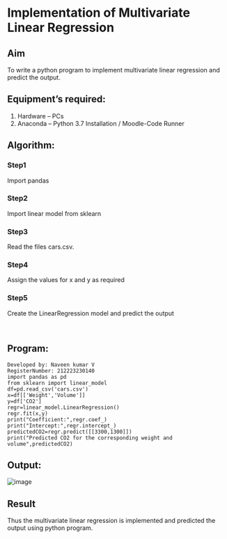 # Implementation of Multivariate Linear Regression
## Aim
To write a python program to implement multivariate linear regression and predict the output.
## Equipment’s required:
1.	Hardware – PCs
2.	Anaconda – Python 3.7 Installation / Moodle-Code Runner
## Algorithm:
### Step1
Import pandas

### Step2
Import linear model from sklearn

### Step3
Read the files cars.csv.

### Step4
Assign the values for x and y as required

### Step5
Create the LinearRegression model and predict the output

<br>

## Program:
```
Developed by: Naveen kumar V
RegisterNumber: 212223230140
import pandas as pd
from sklearn import linear_model
df=pd.read_csv('cars.csv')
x=df[['Weight','Volume']]
y=df['CO2']
regr=linear_model.LinearRegression()
regr.fit(x,y)
print("Coefficient:",regr.coef_)
print("Intercept:",regr.intercept_)
predictedCO2=regr.predict([[3300,1300]])
print("Predicted CO2 for the corresponding weight and volume",predictedCO2)

```
## Output:
![image](https://github.com/Naveenkumarvedarajan/Multivariate-Linear-Regression/assets/147140428/77c6503e-d5c8-4a0f-b316-941a52646032)


## Result
Thus the multivariate linear regression is implemented and predicted the output using python program.
